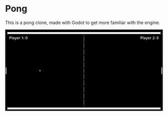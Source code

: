 # Pong
This is a pong clone, made with Godot to get more familiar with the engine.

![An image of the game pong, just before the ball hits the left paddle.](pong.png)
